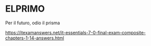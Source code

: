 # ELPRIMO
Per il futuro, odio il prisma

https://itexamanswers.net/it-essentials-7-0-final-exam-composite-chapters-1-14-answers.html
